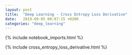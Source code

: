 ```yaml
---
layout: post
title:  "Deep Learning - Cross Entropy Loss Derivative"
date:   2019-09-05 00:07:15 +0200
categories: "deep_learning"
---
```


<style>
.wrapper {
    max-width: -webkit-calc(1200px - (30px * 2));
    max-width: calc(1200px - (30px * 2));
}
</style>

<!--<object data="{{site.baseurl}}/pdfs/cross_entropy_loss_derivative.pdf" width="1000" height="1000" type='application/pdf'></object>-->

{% include notebook_imports.html %}
<link rel="stylesheet" href="{{ site.baseurl }}/css/my.css">

{% include cross_entropy_loss_derivative.html %}
